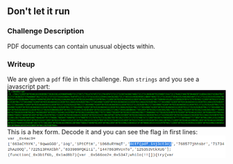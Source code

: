 ## Don't let it run

### Challenge Description  
PDF documents can contain unusual objects within.  

### Writeup
We are given a `pdf` file in this challenge. Run `strings` and you see a javascript part:  
![1](1.png)  
This is a hex form. Decode it and you can see the flag in first lines:  
![2](2.png)